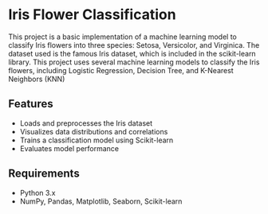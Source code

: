 # Iris Flower Classification

This project is a basic implementation of a machine learning model to classify Iris flowers into three species: Setosa, Versicolor, and Virginica. The dataset used is the famous Iris dataset, which is included in the scikit-learn library. This project uses several machine learning models to classify the Iris flowers, including Logistic Regression, Decision Tree, and K-Nearest Neighbors (KNN)

## Features
- Loads and preprocesses the Iris dataset
- Visualizes data distributions and correlations
- Trains a classification model using Scikit-learn
- Evaluates model performance

## Requirements
- Python 3.x
- NumPy, Pandas, Matplotlib, Seaborn, Scikit-learn